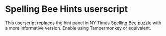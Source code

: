 # Spelling Bee Hints userscript

This userscript replaces the hint panel in NY Times Spelling Bee puzzle with a more informative
version.  Enable using Tampermonkey or equivalent.
